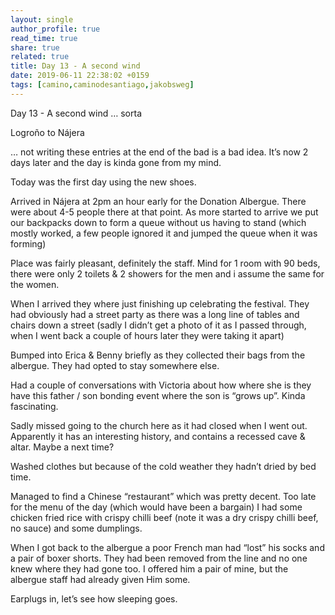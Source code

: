 ```yaml
---
layout: single
author_profile: true
read_time: true
share: true
related: true
title: Day 13 - A second wind
date: 2019-06-11 22:38:02 +0159
tags: [camino,caminodesantiago,jakobsweg]
---
```


Day 13 - A second wind … sorta

 Logroño to Nájera

… not writing these entries at the end of the bad is a bad idea. It’s now 2 days later and the day is kinda gone from my mind.

Today was the first day using the new shoes. 

Arrived in Nájera at 2pm an hour early for the Donation Albergue. There were about 4-5 people there at that point. As more started to arrive we put our backpacks down to form a queue without us having to stand (which mostly worked, a few people ignored it and jumped the queue when it was forming)

Place was fairly pleasant, definitely the staff. Mind for 1 room with 90 beds, there were only 2 toilets & 2 showers for the men and i assume the same for the women.

When I arrived they where just finishing up celebrating the festival. They had obviously had a street party as there was a long line of tables and chairs down a street (sadly I didn’t get a photo of it as I passed through, when I went back a couple of hours later they were taking it apart)

Bumped into Erica & Benny briefly as they collected their bags from the albergue. They had opted to stay somewhere else.

Had a couple of conversations with Victoria about how where she is they have this father / son bonding event where the son is “grows up”. Kinda fascinating.

Sadly missed going to the church here as it had closed when I went out. Apparently it has an interesting history, and contains a recessed cave & altar. Maybe a next time?

Washed clothes but because of the cold weather they hadn’t dried by bed time.

Managed to find a Chinese “restaurant” which was pretty decent. Too late for the menu of the day (which would have been a bargain) I had some chicken fried rice with crispy chilli beef (note it was a dry crispy chilli beef, no sauce) and some dumplings.

When I got back to the albergue a poor French man had “lost” his socks and a pair of boxer shorts. They had been removed from the line and no one knew where they had gone too. I offered him a pair of mine, but the albergue staff had already given Him some.

Earplugs in, let’s see how sleeping goes.

